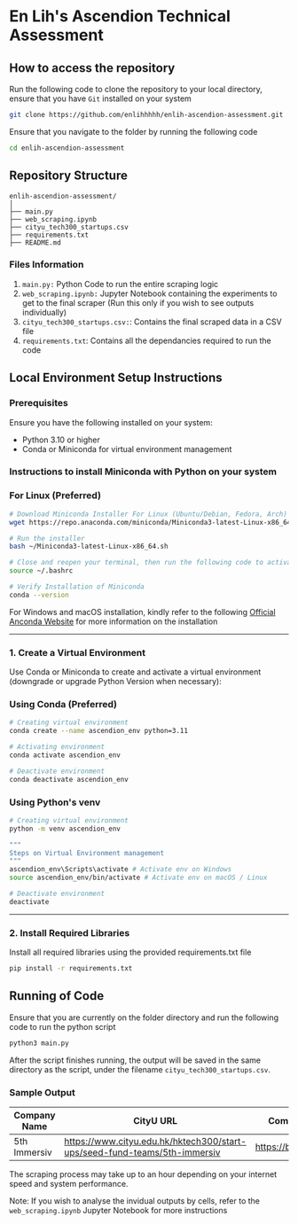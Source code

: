# En Lih's Ascendion Technical Assessment

## How to access the repository
Run the following code to clone the repository to your local directory, ensure that you have ```Git``` installed on your system
```bash
git clone https://github.com/enlihhhhh/enlih-ascendion-assessment.git
```

Ensure that you navigate to the folder by running the following code
```bash
cd enlih-ascendion-assessment
```

## Repository Structure 
```
enlih-ascendion-assessment/
│
├── main.py 
├── web_scraping.ipynb
├── cityu_tech300_startups.csv   
├── requirements.txt
├── README.md                
``` 

### Files Information
1. ```main.py:``` Python Code to run the entire scraping logic
2. ```web_scraping.ipynb:``` Jupyter Notebook containing the experiments to get to the final scraper (Run this only if you wish to see outputs individually)
3. ```cityu_tech300_startups.csv:```: Contains the final scraped data in a CSV file
4. ```requirements.txt```: Contains all the dependancies required to run the code

## **Local Environment Setup Instructions**

### **Prerequisites**
Ensure you have the following installed on your system:
- Python 3.10 or higher
- Conda or Miniconda for virtual environment management

### **Instructions to install Miniconda with Python on your system**

### For Linux (Preferred)
```bash
# Download Miniconda Installer For Linux (Ubuntu/Debian, Fedora, Arch)
wget https://repo.anaconda.com/miniconda/Miniconda3-latest-Linux-x86_64.sh

# Run the installer
bash ~/Miniconda3-latest-Linux-x86_64.sh

# Close and reopen your terminal, then run the following code to activate Miniconda
source ~/.bashrc

# Verify Installation of Miniconda
conda --version
```

For Windows and macOS installation, kindly refer to the following [Official Anconda Website](https://www.anaconda.com/docs/getting-started/miniconda/install#macos-linux-installation) for more information on the installation

---


### **1. Create a Virtual Environment**
Use Conda or Miniconda to create and activate a virtual environment (downgrade or upgrade Python Version when necessary):

### **Using Conda (Preferred)**
```bash
# Creating virtual environment
conda create --name ascendion_env python=3.11

# Activating environment
conda activate ascendion_env

# Deactivate environment
conda deactivate ascendion_env
```

### **Using Python's venv**
```bash
# Creating virtual environment
python -m venv ascendion_env

"""
Steps on Virtual Environment management
""" 
ascendion_env\Scripts\activate # Activate env on Windows
source ascendion_env/bin/activate # Activate env on macOS / Linux

# Deactivate environment
deactivate
```
---

### **2. Install Required Libraries**
Install all required libraries using the provided requirements.txt file
```bash
pip install -r requirements.txt
```

## Running of Code

Ensure that you are currently on the folder directory and run the following code to run the python script

```bash
python3 main.py
```

After the script finishes running, the output will be saved in the same directory as the script, under the filename ```cityu_tech300_startups.csv```.

### Sample Output

| Company Name     | CityU URL                                        | Company Website           | Email   |
|------------------|--------------------------------------------------|----------------------------|------------------------|
| 5th Immersiv | https://www.cityu.edu.hk/hktech300/start-ups/seed-fund-teams/5th-immersiv | https://brideunionhk.com  | martin@bride-union.com |

The scraping process may take up to an hour depending on your internet speed and system performance.

Note: If you wish to analyse the invidual outputs by cells, refer to the ```web_scraping.ipynb``` Jupyter Notebook for more instructions